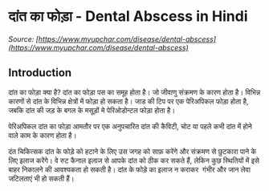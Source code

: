 # दांत का फोड़ा - Dental Abscess in Hindi
_Source: [https://www.myupchar.com/disease/dental-abscess](https://www.myupchar.com/disease/dental-abscess)_

## Introduction
दांत का फोड़ा क्या है?
दांत का फोड़ा पस का समूह होता है। जो जीवाणु संक्रमण के कारण होता है। विभिन्न कारणों से दांत के विभिन्न क्षेत्रों में फोड़ा हो सकता है। जाड की टिप पर एक पेरिअपिकल फोड़ा होता है, जबकि दांत की जड़ के बगल के मसूड़ों मे पेरिओडोन्टल फोड़ा होता है। 
पेरिअपिकल दांत का फोड़ा आमतौर पर एक अनुपचारित दांत की कैविटी, चोट या पहले कभी दांत में होने वाले काम के कारण होता है। 
दंत चिकित्सक दांत के फोड़े को हटाने के लिए उस जगह को साफ़ करेंगे और संक्रमण से छुटकारा पाने के लिए इलाज करेंगे। वे रुट कैनाल इलाज से आपके दांत को ठीक कर सकते हैं, लेकिन कुछ स्थितियों में इसे बाहर निकालने की आवश्यकता हो सकती है। दांत के फोड़े का इलाज न कराकर  गंभीर और जान लेवा जटिलताएं भी हो सकती हैं।

